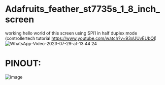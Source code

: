 # Adafruits_feather_st7735s_1_8_inch_screen
working hello world of this screen using SPI1 in half duplex mode (controllertech tutorial https://www.youtube.com/watch?v=93xUUvEUbQI)    
![WhatsApp-Video-2023-07-29-at-13 44 24](https://github.com/javiBajoCero/Adafruits_feather_st7735s_1_8_inch_screen/assets/25673527/28f32ac2-a0ad-4ccd-83af-9e11054b269e)    
# PINOUT:    
![image](https://github.com/javiBajoCero/Adafruits_feather_st7735s_1_8_inch_screen/assets/25673527/40ab278f-ee9b-4c67-8d3c-e5b262821b2b)


